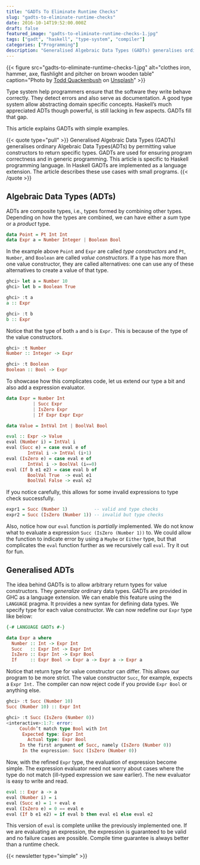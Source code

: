 ```yaml
---
title: "GADTs To Eliminate Runtime Checks"
slug: "gadts-to-eliminate-runtime-checks"
date: 2016-10-14T19:52:00.000Z
draft: false
featured_image: "gadts-to-eliminate-runtime-checks-1.jpg"
tags: ["gadt", "haskell", "type-system", "compiler"]
categories: ["Programming"]
description: "Generalised Algebraic Data Types (GADTs) generalises ordinary Algebraic Data Types(ADTs) by permitting value constructors to return specific types. GADTs are used for ensuring program correctness and in generic programming."
---
```

{{< figure src="gadts-to-eliminate-runtime-checks-1.jpg" alt="clothes iron, hammer, axe, flashlight and pitcher on brown wooden table" caption="Photo by [Todd Quackenbush](https://unsplash.com/@toddquackenbush) on [Unsplash](https://unsplash.com)" >}}

Type system help programmers ensure that the software they write behave
correctly. They detect errors and also serve as documentation. A good type
system allow abstracting domain specific concepts. Haskell’s much appreciated
ADTs though powerful, is still lacking in few aspects. GADTs fill that gap.

This article explains GADTs with simple examples.

{{< quote type="pull" >}}
Generalised Algebraic Data Types (GADTs) generalises ordinary Algebraic Data
Types(ADTs) by permitting value constructors to return specific types. GADTs
are used for ensuring program correctness and in generic programming. This
article is specific to Haskell programming language. In Haskell GADTs are
implemented as a language extension. The article describes these use cases
with small programs.
{{< /quote >}}

## Algebraic Data Types (ADTs)

ADTs are composite types, i.e., types formed by combining other types.
Depending on how the types are combined, we can have either a _sum_ type or a
_product_ type.

```haskell
data Point = Pt Int Int
data Expr a = Number Integer | Boolean Bool
```

In the example above `Point` and `Expr` are called _type constructors_ and
`Pt`, `Number`, and `Boolean` are called _value constructors_. If a type has
more than one value constructor, they are called alternatives: one can use any
of these alternatives to create a value of that type.

```haskell
ghci> let a = Number 10
ghci> let b = Boolean True

ghci> :t a
a :: Expr

ghci> :t b
b :: Expr
```

Notice that the type of both `a` and `b` is `Expr.` This is because of the
type of the value constructors.

```haskell
ghci> :t Number
Number :: Integer -> Expr

ghci> :t Boolean
Boolean :: Bool -> Expr
```

To showcase how this complicates code, let us extend our type a bit and also
add a expression evaluator.

```haskell
data Expr = Number Int
          | Succ Expr
          | IsZero Expr
          | If Expr Expr Expr

data Value = IntVal Int | BoolVal Bool

eval :: Expr -> Value
eval (Number i) = IntVal i
eval (Succ e) = case eval e of
        IntVal i -> IntVal (i+1)
eval (IsZero e) = case eval e of
        IntVal i -> BoolVal (i==0)
eval (If b e1 e2) = case eval b of
        BoolVal True  -> eval e1
        BoolVal False -> eval e2
```

If you notice carefully, this allows for some invalid expressions to type
check successfully.

```haskell
expr1 = Succ (Number 1)          -- valid and type checks
expr2 = Succ (IsZero (Number 1)) -- invalid but type checks
```

Also, notice how our `eval` function is _partially_ implemented. We do not
know what to evaluate a expression `Succ (IsZero (Number 1))` to. We could
allow the function to indicate error by using a `Maybe` or `Either` type, but
that complicates the `eval` function further as we recursively call `eval`.
Try it out for fun.

## Generalised ADTs

The idea behind GADTs is to allow arbitrary return types for value
constructors. They _generalize_ ordinary data types. GADTs are provided in GHC
as a language extension. We can enable this feature using the `LANGUAGE`
pragma. It provides a new syntax for defining data types. We specify type for
each value constructor. We can now redefine our `Expr` type like below:

```haskell
{-# LANGUAGE GADTs #-}

data Expr a where
  Number :: Int -> Expr Int
  Succ   :: Expr Int -> Expr Int
  IsZero :: Expr Int -> Expr Bool
  If     :: Expr Bool -> Expr a -> Expr a -> Expr a
```

Notice that return type for value constructor can differ. This allows our
program to be more strict. The value constructor `Succ`, for example, expects
a `Expr Int.` The compiler can now reject code if you provide `Expr Bool` or
anything else.

```haskell
ghci> :t Succ (Number 10)
Succ (Number 10) :: Expr Int

ghci> :t Succ (IsZero (Number 0))
<interactive>:1:7: error:
     Couldn’t match type Bool with Int
      Expected type: Expr Int
        Actual type: Expr Bool
     In the first argument of Succ, namely (IsZero (Number 0))
      In the expression: Succ (IsZero (Number 0))
```

Now, with the refined `Expr` type, the evaluation of expression become simple.
The expression evaluator need not worry about cases where the type do not
match (ill-typed expression we saw earlier). The new evaluator is easy to
write and read.

```haskell
eval :: Expr a -> a
eval (Number i) = i
eval (Succ e) = 1 + eval e
eval (IsZero e) = 0 == eval e
eval (If b e1 e2) = if eval b then eval e1 else eval e2
```

This version of `eval` is complete unlike the previously implemented one. If
we are evaluating an expression, the expression is guaranteed to be valid and
no failure cases are possible. Compile time guarantee is always better than a
runtime check.

{{< newsletter type="simple" >}}
</interactive>

